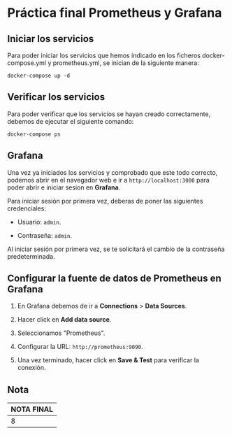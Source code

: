 # Práctica final Prometheus y Grafana

## Iniciar los servicios

Para poder iniciar los servicios que hemos indicado en los ficheros docker-compose.yml y prometheus.yml, se inician de la siguiente manera:

``` docker-compose up -d ```

## Verificar los servicios

Para poder verificar que los servicios se hayan creado correctamente, debemos de ejecutar el siguiente comando:

``` docker-compose ps ```

## Grafana

Una vez ya iniciados los servicios y comprobado que este todo correcto, podemos abrir en el navegador web e ir a ```http://localhost:3000``` para poder abrir e iniciar sesion en **Grafana**.

Para iniciar sesión por primera vez, deberas de poner las siguientes credenciales:

- Usuario: ```admin```.

- Contraseña: ```admin```.

Al iniciar sesión por primera vez, se te solicitará el cambio de la contraseña predeterminada.

## Configurar la fuente de datos de Prometheus en Grafana

1. En Grafana debemos de ir a **Connections** > **Data Sources**.

2. Hacer click en **Add data source**.

3. Seleccionamos "Prometheus".

4. Configurar la URL: ```http://prometheus:9090```.

5. Una vez terminado, hacer click en **Save & Test** para verificar la conexión.

## Nota
|NOTA FINAL|
|----------|
|8|
